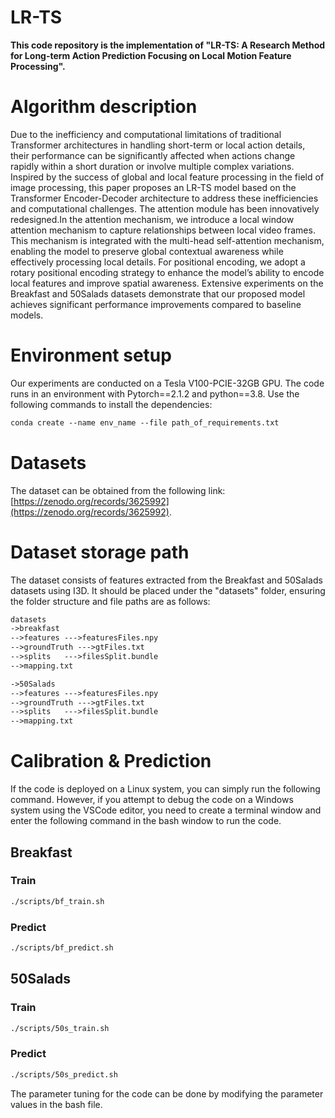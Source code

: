 # LR-TS
**This code repository is the implementation of "LR-TS: A Research Method for Long-term Action Prediction Focusing on Local Motion Feature Processing".**
# Algorithm description
Due to the inefficiency and computational limitations of traditional Transformer architectures in handling short-term or local action details, their performance can be significantly affected when actions change rapidly within a short duration or involve multiple complex variations. Inspired by the success of global and local feature processing in the field of image processing, this paper proposes an LR-TS model based on the Transformer Encoder-Decoder architecture to address these inefficiencies and computational challenges. 
The attention module has been innovatively redesigned.In the attention mechanism, we introduce a local window attention mechanism to capture relationships between local video frames. This mechanism is integrated with the multi-head self-attention mechanism, enabling the model to preserve global contextual awareness while effectively processing local details. For positional encoding, we adopt a rotary positional encoding strategy to enhance the model’s ability to encode local features and improve spatial awareness.
Extensive experiments on the Breakfast and 50Salads datasets demonstrate that our proposed model achieves significant performance improvements compared to baseline models.
# Environment setup
Our experiments are conducted on a Tesla V100-PCIE-32GB GPU.
The code runs in an environment with Pytorch==2.1.2 and python==3.8. Use the following commands to install the dependencies:
   ```txt
   conda create --name env_name --file path_of_requirements.txt
   ```
# Datasets
The dataset can be obtained from the following link: [https://zenodo.org/records/3625992](https://zenodo.org/records/3625992).
# Dataset storage path
The dataset consists of features extracted from the Breakfast and 50Salads datasets using I3D. It should be placed under the "datasets" folder, ensuring the folder structure and file paths are as follows:
   ```txt
   datasets
   ->breakfast
   -->features --->featuresFiles.npy
   -->groundTruth --->gtFiles.txt
   -->splits   --->filesSplit.bundle
   -->mapping.txt

   ->50Salads
   -->features --->featuresFiles.npy
   -->groundTruth --->gtFiles.txt
   -->splits   --->filesSplit.bundle
   -->mapping.txt
   ```
#  Calibration & Prediction
If the code is deployed on a Linux system, you can simply run the following command. 
However, if you attempt to debug the code on a Windows system using the VSCode editor, you need to create a terminal window and enter the following command in the bash window to run the code.
## Breakfast
### Train
   ```txt
   ./scripts/bf_train.sh 
   ```
### Predict
   ```txt
   ./scripts/bf_predict.sh 
   ```
## 50Salads
### Train
   ```txt
   ./scripts/50s_train.sh 
   ```
### Predict
   ```txt
   ./scripts/50s_predict.sh 
   ```
The parameter tuning for the code can be done by modifying the parameter values in the bash file.
